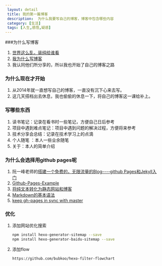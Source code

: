 ```yaml
---
 layout: detail
 title: 我的第一篇博客
 description:  为什么我要写自己的博客，博客中包含哪些内容
 category: [生活]
 tags: [人生,感悟,疑惑]
---
```


###为什么写博客

 1. [世界这么乱，装纯给谁看](https://github.com/beiyuu/Github-Pages-Example/blob/master/_posts/blog/2011-12-18-why-blog.md)
 2. [我为什么写博客](http://www.cnblogs.com/bangerlee/archive/2011/09/11/2173632.html)
 3. 我认同他们所分享的，所以我也开始了自己的博客之路

### 为什么现在才开始
 1. 从2014年就一直想写自己的博客，一直没有沉下心来去写。
 2. 这几天搭档出去休息，我也偷偷的休息一下，将自己的博客这一课给补上。

### 写哪些东西
 1. 读书笔记：记录在看书时一些笔记，方便自己日后参考
 2. 项目中遇到难点笔记：项目中遇到问题的解决过程，方便将来参考
 3. 技术分享会总结：记录在技术学习上的点滴
 4. 个人随笔 ：本人一些业余随笔
 5. 关于：本人的简单介绍
 
### 为什么会选择用github pages呢
 1. 阮一峰老师的[搭建一个免费的，无限流量的Blog----github Pages和Jekyll入门](http://www.ruanyifeng.com/blog/2012/08/blogging_with_jekyll.html)
 2. [Github-Pages-Example](https://github.com/beiyuu/Github-Pages-Example/blob/master/_posts/blog/2011-12-18-why-blog.md)
 3. [将纯文本转化为静态网站和博客](http://jekyll.bootcss.com/)
 4. [Markdown的基本语法](http://www.appinn.com/markdown/#link)
 5. [keep gh-pages in sync with master]( http://lea.verou.me/2011/10/easily-keep-gh-pages-in-sync-with-master/)


### 优化

1. 添加网站优化搜索

    ```bash
    npm install hexo-generator-sitemap --save
    npm install hexo-generator-baidu-sitemap --save
    ```

2. 添加flow

    ```
    https://github.com/bubkoo/hexo-filter-flowchart
    ```
